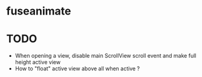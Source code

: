 # fuseanimate
# TODO
- When opening a view, disable main ScrollView scroll event and make full height 
active view
- How to "float" active view above all when active ?
